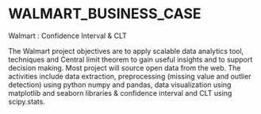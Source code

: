# WALMART_BUSINESS_CASE
 Walmart : Confidence Interval & CLT

 The Walmart project objectives are to apply scalable data analytics tool, techniques and Central limit theorem to gain useful insights 
and to support decision making. Most project will source open data from the web. The activities include data extraction, preprocessing
(missing value and outlier detection) using python numpy and pandas, data visualization using matplotlib and seaborn libraries & confidence 
interval and CLT using scipy.stats.